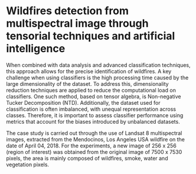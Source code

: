 # Wildfires detection from multispectral image through tensorial techniques and artificial intelligence
When combined with data analysis and advanced classification techniques, this approach allows for the precise identification of wildfires. 
A key challenge when using classifiers is the high processing time caused by the large dimensionality of the dataset. To address this, dimensionality reduction techniques are applied to reduce the computational load on classifiers. One such method, based on tensor algebra, is Non-negative Tucker Decomposition (NTD). Additionally, the dataset used for classification is often imbalanced, with unequal representation across classes. Therefore, it is important to assess classifier performance using metrics that account for the biases introduced by unbalanced datasets.

The case study is carried out through the use of Landsat 8 multispectral images, extracted from the Mendocinos, Los Angeles USA wildfire on the date of April 04, 2018.
For the experiments, a new image of 256 x 256 (region of interest) was obtained from the original image of 7500 x 7530 pixels, the area is mainly composed of wildfires, smoke, water and vegetation pixels.
